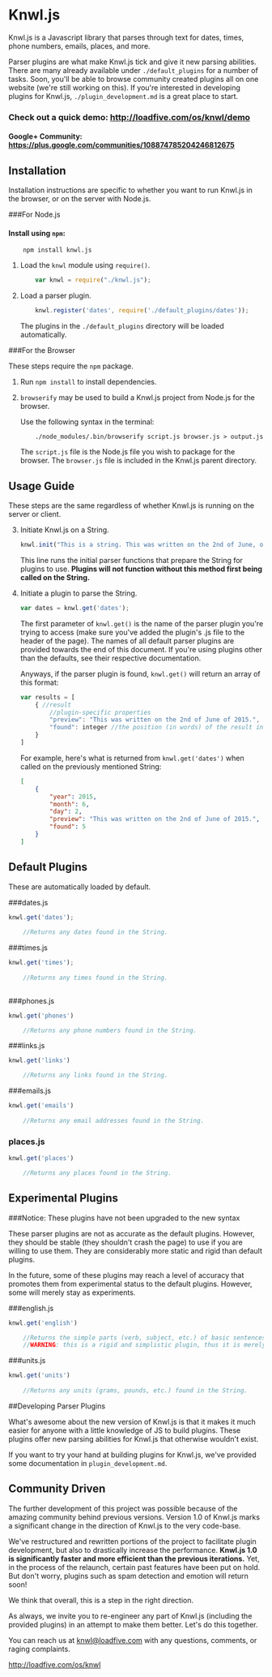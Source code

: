 # Knwl.js
Knwl.js is a Javascript library that parses through text for dates, times, phone numbers, emails, places, and more. 

Parser plugins are what make Knwl.js tick and give it new parsing abilities. There are many already available under ```./default_plugins``` for a number of tasks.
Soon, you'll be able to browse community created plugins all on one website (we're still working on this). If you're interested in developing plugins for Knwl.js, ```./plugin_development.md``` is a great place to start.

### Check out a quick demo: http://loadfive.com/os/knwl/demo
#### Google+ Community: https://plus.google.com/communities/108874785204246812675

## Installation

Installation instructions are specific to whether you want to run Knwl.js in the browser, or on the server with Node.js.

###For Node.js

#### Install using ```npm```:

```console
	npm install knwl.js
```

1. Load the ```knwl``` module using ```require()```.

	```javascript
		var knwl = require("./knwl.js");
	```

2. Load a parser plugin.

	```javascript
		knwl.register('dates', require('./default_plugins/dates'));
	```
	
	The plugins in the ```./default_plugins``` directory will be loaded automatically.

###For the Browser

These steps require the ```npm``` package.

1. Run ```npm install``` to install dependencies.

2. ```browserify``` may be used to build a Knwl.js project from Node.js for the browser.

	Use the following syntax in the terminal:
	
	```console
		./node_modules/.bin/browserify script.js browser.js > output.js
	```
	
	The ```script.js``` file is the Node.js file you wish to package for the browser. The ```browser.js``` file is included in the Knwl.js parent directory.

## Usage Guide

These steps are the same regardless of whether Knwl.js is running on the server or client.

3. Initiate Knwl.js on a String.

	``` javascript
	knwl.init("This is a string. This was written on the 2nd of June, of 2015.");
	```
	
	This line runs the initial parser functions that
	prepare the String for plugins to use. **Plugins
	will not function without this method first being called
	on the String.**
	
4. Initiate a plugin to parse the String.
	
	``` javascript
	var dates = knwl.get('dates');
	```
	
	The first parameter of ```knwl.get()``` is the
	name of the parser plugin you're trying to access (make sure you've added the plugin's .js file to the header of the page).
	The names of all default parser plugins are provided
	 towards the end of this document. If you're using
	plugins other than the defaults, see their respective
	documentation.
	
	Anyways, if the parser plugin is found, ```knwl.get()``` will return
	an array of this format:
	
	```javascript
	var results = [
		{ //result
			//plugin-specific properties
			"preview": "This was written on the 2nd of June of 2015.", //the sentence of rough location of the data from the String
			"found": integer //the position (in words) of the result in the String
		}
	]
	```
	
	For example, here's what is returned from ```knwl.get('dates')``` when called on the previously mentioned String:
	
	```json
	[
		{
			"year": 2015,
			"month": 6,
			"day": 2,
			"preview": "This was written on the 2nd of June of 2015.",
			"found": 5
		}
	]
	```

## Default Plugins

These are automatically loaded by default.

###dates.js
```javascript
knwl.get('dates');
	
	//Returns any dates found in the String.
```

###times.js
```javascript
knwl.get('times');
	
	//Returns any times found in the String.
	
```

###phones.js
```javascript		
knwl.get('phones')

	//Returns any phone numbers found in the String.

```

###links.js
```javascript
knwl.get('links')

	//Returns any links found in the String.

```

###emails.js
```javascript
knwl.get('emails')
	
	//Returns any email addresses found in the String.
```

### places.js
```javascript
knwl.get('places')

	//Returns any places found in the String.
```

## Experimental Plugins

###Notice: These plugins have not been upgraded to the new syntax

These parser plugins are not as accurate as the default plugins. However,
they should be stable (they shouldn't crash the page) to use if you are willing to use them. They are considerably more static and rigid than default plugins.

In the future, some of these plugins may reach a level of accuracy that promotes them
from experimental status to the default plugins. However, some will merely stay
as experiments.

###english.js
```javascript
knwl.get('english')

	//Returns the simple parts (verb, subject, etc.) of basic sentences found in the String.
	//WARNING: this is a rigid and simplistic plugin, thus it is merely an experiment.
```
###units.js
```javascript
knwl.get('units')
	
	//Returns any units (grams, pounds, etc.) found in the String.
```
##Developing Parser Plugins

What's awesome about the new version of Knwl.js is that it makes it much easier
for anyone with a little knowledge of JS to build plugins. These plugins offer new
parsing abilities for Knwl.js that otherwise wouldn't exist.

If you want to try your hand at building plugins for Knwl.js, we've
provided some documentation in ```plugin_development.md```.

## Community Driven

The further development of this project was possible because of the
amazing community behind previous versions. Version 1.0 of Knwl.js marks a significant
change in the direction of Knwl.js to the very code-base.

We've restructured and rewritten portions of the project to facilitate
plugin development, but also to drastically increase the performance. **Knwl.js 1.0 is significantly
 faster and more efficient than the previous iterations.**
Yet, in the process of the relaunch, certain past features have been put on hold. But
don't worry, plugins such as spam detection and emotion will return soon!

We think that overall, this is a step in the right direction.

As always, we invite you to re-engineer any part of Knwl.js (including the provided plugins) in an attempt
to make them better. Let's do this together.

You can reach us at knwl@loadfive.com with any questions, comments,
or raging complaints.

http://loadfive.com/os/knwl
